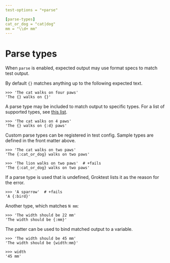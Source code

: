 ```yaml
---
test-options = "+parse"

[parse-types]
cat_or_dog = "cat|dog"
mm = "\\d+ mm"
---
```


# Parse types

When `parse` is enabled, expected output may use format specs to match
test output.

By default `{}` matches anything up to the following expected text.

    >>> 'The cat walks on four paws'
    'The {} walks on {}'

A parse type may be included to match output to specific types. For a
list of supported types, see [this list](
https://github.com/r1chardj0n3s/parse#format-specification).

    >>> 'The cat walks on 4 paws'
    'The {} walks on {:d} paws'

Custom parse types can be registered in test config. Sample types are
defined in the front matter above.

    >>> 'The cat walks on two paws'
    'The {:cat_or_dog} walks on two paws'

    >>> 'The lion walks on two paws'  # +fails
    'The {:cat_or_dog} walks on two paws'

If a parse type is used that is undefined, Groktest lists it as the
reason for the error.

    >>> 'A sparrow'  # +fails
    'A {:bird}'

Another type, which matches `N mm`:

    >>> 'The width should be 22 mm'
    'The width should be {:mm}'

The patter can be used to bind matched output to a variable.

    >>> 'The width should be 45 mm'
    'The width should be {width:mm}'

    >>> width
    '45 mm'
